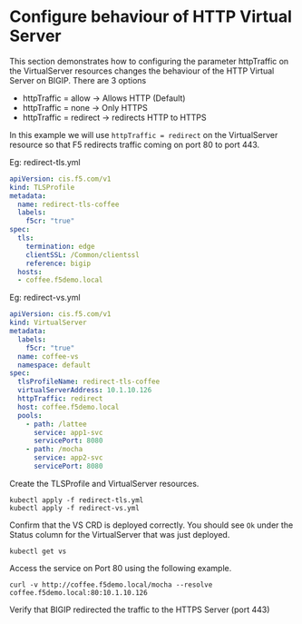 # Configure behaviour of HTTP Virtual Server

This section demonstrates how to configuring the parameter httpTraffic on the VirtualServer resources changes the behaviour of the HTTP Virtual Server on BIGIP.
There are 3 options

 - httpTraffic = allow -> Allows HTTP (Default)
 - httpTraffic = none  -> Only HTTPS
 - httpTraffic = redirect -> redirects HTTP to HTTPS

In this example we will use `httpTraffic = redirect` on the VirtualServer resource so that F5 redirects traffic coming on port 80 to port 443.


Eg: redirect-tls.yml
```yml
apiVersion: cis.f5.com/v1
kind: TLSProfile
metadata:
  name: redirect-tls-coffee
  labels:
    f5cr: "true"
spec:
  tls:
    termination: edge
    clientSSL: /Common/clientssl
    reference: bigip
  hosts:
  - coffee.f5demo.local
```

Eg: redirect-vs.yml
```yml
apiVersion: cis.f5.com/v1
kind: VirtualServer
metadata:
  labels:
    f5cr: "true"
  name: coffee-vs
  namespace: default
spec:
  tlsProfileName: redirect-tls-coffee
  virtualServerAddress: 10.1.10.126
  httpTraffic: redirect
  host: coffee.f5demo.local
  pools:
    - path: /lattee
      service: app1-svc
      servicePort: 8080
    - path: /mocha
      service: app2-svc
      servicePort: 8080

```

Create the TLSProfile and VirtualServer resources.
```
kubectl apply -f redirect-tls.yml
kubectl apply -f redirect-vs.yml
```

Confirm that the VS CRD is deployed correctly. You should see `Ok` under the Status column for the VirtualServer that was just deployed.
```
kubectl get vs 
```

Access the service on Port 80 using the following example. 
```
curl -v http://coffee.f5demo.local/mocha --resolve coffee.f5demo.local:80:10.1.10.126
```

Verify that BIGIP redirected the traffic to the HTTPS Server (port 443)